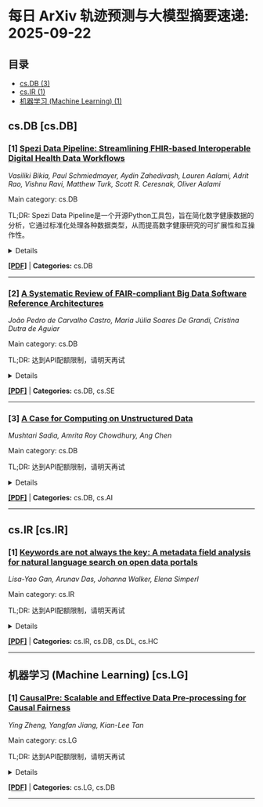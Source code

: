 # 每日 ArXiv 轨迹预测与大模型摘要速递: 2025-09-22

## 目录

- [cs.DB (3)](#cs-db)
- [cs.IR (1)](#cs-ir)
- [机器学习 (Machine Learning) (1)](#cs-lg)

## cs.DB [cs.DB]
### [1] [Spezi Data Pipeline: Streamlining FHIR-based Interoperable Digital Health Data Workflows](https://arxiv.org/abs/2509.14296)
*Vasiliki Bikia, Paul Schmiedmayer, Aydin Zahedivash, Lauren Aalami, Adrit Rao, Vishnu Ravi, Matthew Turk, Scott R. Ceresnak, Oliver Aalami*

Main category: cs.DB

TL;DR: Spezi Data Pipeline是一个开源Python工具包，旨在简化数字健康数据的分析，它通过标准化处理各种数据类型，从而提高数字健康研究的可扩展性和互操作性。


<details>
  <summary>Details</summary>
Motivation: 解决日益增长的数字健康技术应用中，对强大且可互操作的解决方案来管理复杂医疗数据的需求。

Method: 提出Spezi Data Pipeline，一个开源Python工具包，利用HL7 FHIR数据表示，实现对传感器数据、心电图记录和临床问卷等多种数据类型的标准化处理。

Result: 通过在斯坦福大学PAWS的真实数据应用中，Spezi Data Pipeline能够高效地提取、转换Apple Watch心电图数据，并支持临床医生驱动的审查、注释和比较分析。

Conclusion: Spezi Data Pipeline通过减少定制开发需求和提高工作流程效率，从而提升数字健康研究的可扩展性和互操作性，最终支持改善护理服务和患者预后。

Abstract: 数字健康技术的日益普及，增加了对强大且可互操作的解决方案来管理复杂医疗数据的需求。我们提出了Spezi Data Pipeline，这是一个开源的Python工具包，旨在简化数字健康数据的分析，从安全访问和检索到处理、可视化和导出。该Pipeline集成到更大的斯坦福Spezi开源生态系统中，用于开发研究和转化数字健康软件系统。通过利用基于HL7 FHIR的数据表示，该pipeline能够标准化处理各种数据类型，包括传感器衍生的观测数据、心电图记录和临床问卷，适用于研究和临床环境。我们详细介绍了模块化系统架构，并使用斯坦福大学PAWS的真实数据演示了其应用，在该应用中，该pipeline促进了Apple Watch心电图数据的高效提取、转换和临床医生驱动的审查，支持与传统监视器进行注释和比较分析。通过减少对定制开发的需求并提高工作流程效率，Spezi Data Pipeline提高了数字健康研究的可扩展性和互操作性，最终支持改善护理服务和患者预后。

</details>

[**[PDF]**](https://arxiv.org/pdf/2509.14296) | **Categories:** cs.DB

---

### [2] [A Systematic Review of FAIR-compliant Big Data Software Reference Architectures](https://arxiv.org/abs/2509.14370)
*João Pedro de Carvalho Castro, Maria Júlia Soares De Grandi, Cristina Dutra de Aguiar*

Main category: cs.DB

TL;DR: 达到API配额限制，请明天再试


<details>
  <summary>Details</summary>
Motivation: Error: API quota exceeded

Method: Error: API quota exceeded

Result: Error: API quota exceeded

Conclusion: 请联系管理员或等待明天API配额重置。

Abstract: To meet the standards of the Open Science movement, the FAIR Principles emphasize the importance of making scientific data Findable, Accessible, Interoperable, and Reusable. Yet, creating a repository that adheres to these principles presents significant challenges. Managing large volumes of diverse research data and metadata, often generated rapidly, requires a precise approach. This necessity has led to the development of Software Reference Architectures (SRAs) to guide the implementation process for FAIR-compliant repositories. This article conducts a systematic review of research efforts focused on architectural solutions for such repositories. We detail our methodology, covering all activities undertaken in the planning and execution phases of the review. We analyze 323 references from reputable sources and expert recommendations, identifying 7 studies on general-purpose big data SRAs, 13 pipelines implementing FAIR Principles in specific contexts, and 3 FAIR-compliant big data SRAs. We provide a thorough description of their key features and assess whether the research questions posed in the planning phase were adequately addressed. Additionally, we discuss the limitations of the retrieved studies and identify tendencies and opportunities for further research.

</details>

[**[PDF]**](https://arxiv.org/pdf/2509.14370) | **Categories:** cs.DB, cs.SE

---

### [3] [A Case for Computing on Unstructured Data](https://arxiv.org/abs/2509.14601)
*Mushtari Sadia, Amrita Roy Chowdhury, Ang Chen*

Main category: cs.DB

TL;DR: 达到API配额限制，请明天再试


<details>
  <summary>Details</summary>
Motivation: Error: API quota exceeded

Method: Error: API quota exceeded

Result: Error: API quota exceeded

Conclusion: 请联系管理员或等待明天API配额重置。

Abstract: Unstructured data, such as text, images, audio, and video, comprises the vast majority of the world's information, yet it remains poorly supported by traditional data systems that rely on structured formats for computation. We argue for a new paradigm, which we call computing on unstructured data, built around three stages: extraction of latent structure, transformation of this structure through data processing techniques, and projection back into unstructured formats. This bi-directional pipeline allows unstructured data to benefit from the analytical power of structured computation, while preserving the richness and accessibility of unstructured representations for human and AI consumption. We illustrate this paradigm through two use cases and present the research components that need to be developed in a new data system called MXFlow.

</details>

[**[PDF]**](https://arxiv.org/pdf/2509.14601) | **Categories:** cs.DB, cs.AI

---


## cs.IR [cs.IR]
### [1] [Keywords are not always the key: A metadata field analysis for natural language search on open data portals](https://arxiv.org/abs/2509.14457)
*Lisa-Yao Gan, Arunav Das, Johanna Walker, Elena Simperl*

Main category: cs.IR

TL;DR: 达到API配额限制，请明天再试


<details>
  <summary>Details</summary>
Motivation: Error: API quota exceeded

Method: Error: API quota exceeded

Result: Error: API quota exceeded

Conclusion: 请联系管理员或等待明天API配额重置。

Abstract: Open data portals are essential for providing public access to open datasets. However, their search interfaces typically rely on keyword-based mechanisms and a narrow set of metadata fields. This design makes it difficult for users to find datasets using natural language queries. The problem is worsened by metadata that is often incomplete or inconsistent, especially when users lack familiarity with domain-specific terminology. In this paper, we examine how individual metadata fields affect the success of conversational dataset retrieval and whether LLMs can help bridge the gap between natural queries and structured metadata. We conduct a controlled ablation study using simulated natural language queries over real-world datasets to evaluate retrieval performance under various metadata configurations. We also compare existing content of the metadata field 'description' with LLM-generated content, exploring how different prompting strategies influence quality and impact on search outcomes. Our findings suggest that dataset descriptions play a central role in aligning with user intent, and that LLM-generated descriptions can support effective retrieval. These results highlight both the limitations of current metadata practices and the potential of generative models to improve dataset discoverability in open data portals.

</details>

[**[PDF]**](https://arxiv.org/pdf/2509.14457) | **Categories:** cs.IR, cs.DB, cs.DL, cs.HC

---


## 机器学习 (Machine Learning) [cs.LG]
### [1] [CausalPre: Scalable and Effective Data Pre-processing for Causal Fairness](https://arxiv.org/abs/2509.15199)
*Ying Zheng, Yangfan Jiang, Kian-Lee Tan*

Main category: cs.LG

TL;DR: 达到API配额限制，请明天再试


<details>
  <summary>Details</summary>
Motivation: Error: API quota exceeded

Method: Error: API quota exceeded

Result: Error: API quota exceeded

Conclusion: 请联系管理员或等待明天API配额重置。

Abstract: Causal fairness in databases is crucial to preventing biased and inaccurate outcomes in downstream tasks. While most prior work assumes a known causal model, recent efforts relax this assumption by enforcing additional constraints. However, these approaches often fail to capture broader attribute relationships that are critical to maintaining utility. This raises a fundamental question: Can we harness the benefits of causal reasoning to design efficient and effective fairness solutions without relying on strong assumptions about the underlying causal model? In this paper, we seek to answer this question by introducing CausalPre, a scalable and effective causality-guided data pre-processing framework that guarantees justifiable fairness, a strong causal notion of fairness. CausalPre extracts causally fair relationships by reformulating the originally complex and computationally infeasible extraction task into a tailored distribution estimation problem. To ensure scalability, CausalPre adopts a carefully crafted variant of low-dimensional marginal factorization to approximate the joint distribution, complemented by a heuristic algorithm that efficiently tackles the associated computational challenge. Extensive experiments on benchmark datasets demonstrate that CausalPre is both effective and scalable, challenging the conventional belief that achieving causal fairness requires trading off relationship coverage for relaxed model assumptions.

</details>

[**[PDF]**](https://arxiv.org/pdf/2509.15199) | **Categories:** cs.LG, cs.DB

---
